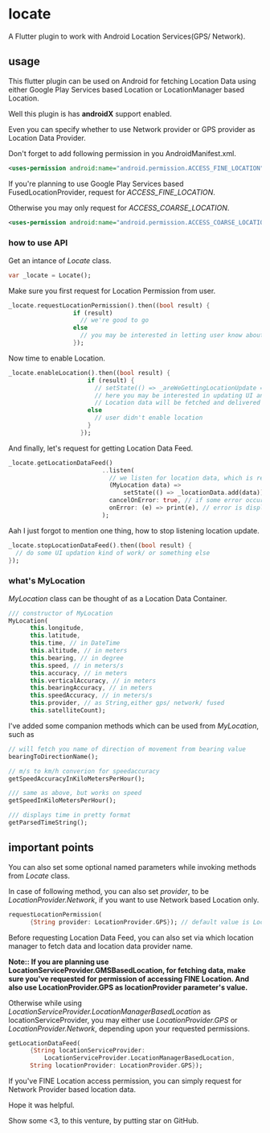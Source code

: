 # locate

A Flutter plugin to work with Android Location Services(GPS/ Network).

## usage

This flutter plugin can be used on Android for fetching Location Data using either Google Play Services based Location or LocationManager based Location.

Well this plugin is has **androidX** support enabled.

Even you can specify whether to use Network provider or GPS provider as Location Data Provider.

Don't forget to add following permission in you AndroidManifest.xml.

```xml
<uses-permission android:name="android.permission.ACCESS_FINE_LOCATION"/>
```

If you're planning to use Google Play Services based FusedLocationProvider, request for *ACCESS_FINE_LOCATION*.

Otherwise you may only request for *ACCESS_COARSE_LOCATION*.

```xml
<uses-permission android:name="android.permission.ACCESS_COARSE_LOCATION"/>
```


### how to use API

Get an intance of *Locate* class.

```dart
var _locate = Locate();
```

Make sure you first request for Location Permission from user.


```dart
_locate.requestLocationPermission().then((bool result) {
                  if (result)
                    // we're good to go
                  else
                    // you may be interested in letting user know about it, that location access permission is required
                  });
```

Now time to enable Location.

```dart
_locate.enableLocation().then((bool result) {
                      if (result) {
                        // setState(() => _areWeGettingLocationUpdate = true);
                        // here you may be interested in updating UI and the request for location Data.
                        // Location data will be fetched and delivered as Stream<MyLocation>
                      else
                        // user didn't enable location
                      }
                    });
```

And finally, let's request for getting Location Data Feed.

```dart
_locate.getLocationDataFeed()
                          ..listen(
                            // we listen for location data, which is received as stream
                            (MyLocation data) =>
                                setState(() => _locationData.add(data)), // as soon as data received,will update UI/ perform some other task using location data.
                            cancelOnError: true, // if some error occurs, Stream will be closed
                            onError: (e) => print(e), // error is displayed
                          );
```

Aah I just forgot to mention one thing, how to stop listening location update.

```dart
_locate.stopLocationDataFeed().then((bool result) {
  // do some UI updation kind of work/ or something else
});
```

### what's MyLocation

*MyLocation* class can be thought of as a Location Data Container.


```dart
/// constructor of MyLocation
MyLocation(
      this.longitude,
      this.latitude,
      this.time, // in DateTime
      this.altitude, // in meters
      this.bearing, // in degree
      this.speed, // in meters/s
      this.accuracy, // in meters
      this.verticalAccuracy, // in meters
      this.bearingAccuracy, // in meters
      this.speedAccuracy, // in meters/s
      this.provider, // as String,either gps/ network/ fused
      this.satelliteCount);
```

I've added some companion methods which can be used from *MyLocation*, such as 


```dart
// will fetch you name of direction of movement from bearing value
bearingToDirectionName();

// m/s to km/h converion for speedaccuracy
getSpeedAccuracyInKiloMetersPerHour();

/// same as above, but works on speed
getSpeedInKiloMetersPerHour();

/// displays time in pretty format
getParsedTimeString();
```

## important points

You can also set some optional named parameters while invoking methods from *Locate* class.

In case of following method, you can also set *provider*, to be *LocationProvider.Network*, if you want to use Network based Location only.

```dart
requestLocationPermission(
      {String provider: LocationProvider.GPS}); // default value is LocationProvider.GPS
```

Before requesting Location Data Feed, you can also set via which location manager to fetch data and location data provider name.

**Note:: If you are planning use LocationServiceProvider.GMSBasedLocation, for fetching data, make sure you've requested for permission of accessing FINE Location. And also use LocationProvider.GPS as locationProvider parameter's value.** 

Otherwise while using *LocationServiceProvider.LocationManagerBasedLocation* as locationServiceProvider, you may either use *LocationProvider.GPS* or *LocationProvider.Network*, depending upon your requested permissions.

```dart
getLocationDataFeed(
      {String locationServiceProvider:
          LocationServiceProvider.LocationManagerBasedLocation,
      String locationProvider: LocationProvider.GPS});
```

If you've FINE Location access permission, you can simply request for Network Provider based location data.


Hope it was helpful.

Show some <3, to this venture, by putting star on GitHub.